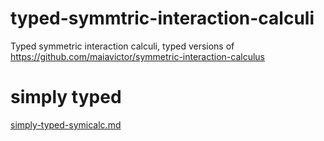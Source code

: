 # typed-symmtric-interaction-calculi
Typed symmetric interaction calculi, typed versions of https://github.com/maiavictor/symmetric-interaction-calculus

# simply typed
[simply-typed-symicalc.md](simply-typed-symicalc.md)
